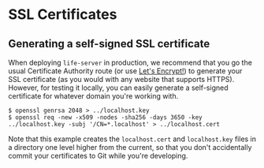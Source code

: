 # SSL Certificates

## Generating a self-signed SSL certificate

When deploying `life-server` in production, we recommend that you go
the usual Certificate Authority route (or use
[Let's Encrypt!](https://letsencrypt.org/getting-started/)) to generate your SSL
certificate (as you would with any website that supports HTTPS). However, for
testing it locally, you can easily generate a self-signed certificate for whatever
domain you're working with.

```
$ openssl genrsa 2048 > ../localhost.key
$ openssl req -new -x509 -nodes -sha256 -days 3650 -key ../localhost.key -subj '/CN=*.localhost' > ../localhost.cert
```

Note that this example creates the `localhost.cert` and `localhost.key` files
in a directory one level higher from the current, so that you don't
accidentally commit your certificates to Git while you're developing.
